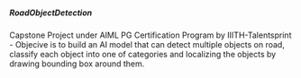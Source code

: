 ##### RoadObjectDetection
Capstone Project under AIML PG Certification Program by IIITH-Talentsprint - Objecive is to build an AI model that can detect multiple objects on road, classify each object into one of categories and localizing the objects by drawing bounding box around them.
